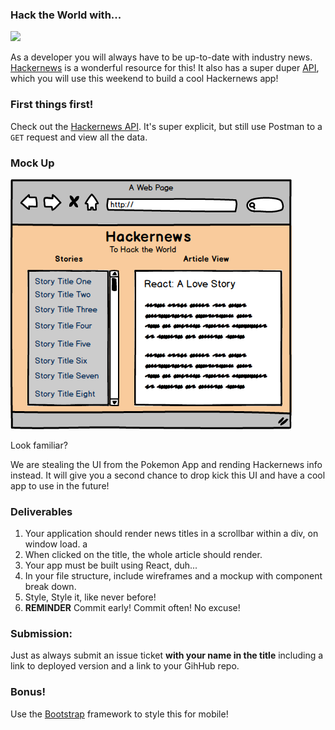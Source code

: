 ### Hack the World with...
![](https://s3.amazonaws.com/GoRoost-Heroku/wp-content/uploads/2014/08/hacker-news.jpg)

As a developer you will always have to be up-to-date with industry news. [Hackernews](http://thehackernews.com/) is a wonderful resource for this! It also has a super duper [API](https://github.com/HackerNews/API), which you will use this weekend to build a cool Hackernews app!

### First things first!

Check out the [Hackernews API](https://github.com/HackerNews/API). It's super explicit, but still use Postman to a `GET` request and view all the data.

### Mock Up

![](hackernews_mockup.png)

Look familiar?

We are stealing the UI from the Pokemon App and rending Hackernews info instead. It will give you a second chance to drop kick this UI and have a cool app to use in the future!

### Deliverables

1. Your application should render news titles in a scrollbar within a div, on window load. a
2. When clicked on the title, the whole article should render.
3. Your app must be built using React, duh...
4. In your file structure, include wireframes and a mockup with component break down.
5. Style, Style it, like never before!
6. **REMINDER** Commit early! Commit often! No excuse!

### Submission:
Just as always submit an issue ticket **with your name in the title** including a link to deployed version and a link to your GihHub repo.

### Bonus!

Use the [Bootstrap](http://getbootstrap.com/) framework to style this for mobile!
